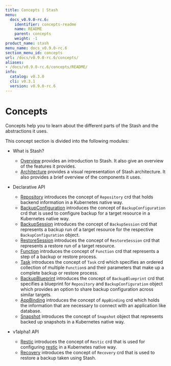 ```yaml
---
title: Concepts | Stash
menu:
  docs_v0.9.0-rc.6:
    identifier: concepts-readme
    name: README
    parent: concepts
    weight: -1
product_name: stash
menu_name: docs_v0.9.0-rc.6
section_menu_id: concepts
url: /docs/v0.9.0-rc.6/concepts/
aliases:
- /docs/v0.9.0-rc.6/concepts/README/
info:
  catalog: v0.3.0
  cli: v0.3.1
  version: v0.9.0-rc.6
---
```


# Concepts

Concepts help you to learn about the different parts of the Stash and the abstractions it uses.

This concept section is divided into the following modules:

- What is Stash?
  - [Overview](/docs/v0.9.0-rc.6/concepts/what-is-stash/overview) provides an introduction to Stash. It also give an overview of the features it provides.
  - [Architecture](/docs/v0.9.0-rc.6/concepts/what-is-stash/architecture) provides a visual representation of Stash architecture. It also provides a brief overview of the components it uses.

- Declarative API
  - [Repository](/docs/v0.9.0-rc.6/concepts/crds/repository) introduces the concept of `Repository` crd that holds backend information in a Kubernetes native way.
  - [BackupConfiguration](/docs/v0.9.0-rc.6/concepts/crds/backupconfiguration) introduces the concept of `BackupConfiguration` crd that is used to configure backup for a target resource in a Kubernetes native way.
  - [BackupSession](/docs/v0.9.0-rc.6/concepts/crds/backupsession) introduces the concept of `BackupSession` crd that represents a backup run of a target resource for the respective `BackupConfiguration` object.
  - [RestoreSession](/docs/v0.9.0-rc.6/concepts/crds/restoresession) introduces the concept of `RestoreSession` crd that represents a restore run of a target resource.
  - [Function](/docs/v0.9.0-rc.6/concepts/crds/function) introduces the concept of `Function` crd that represents a step of a backup or restore process.
  - [Task](/docs/v0.9.0-rc.6/concepts/crds/task) introduces the concept of `Task` crd which specifies an ordered collection of multiple `Function`s and their parameters that make up a complete backup or restore process.
  - [BackupBlueprint](/docs/v0.9.0-rc.6/concepts/crds/backupblueprint) introduces the concept of `BackupBlueprint` crd that specifies a blueprint for `Repository` and `BackupConfiguration` object which provides an option to share backup configuration across similar targets.
  - [AppBinding](/docs/v0.9.0-rc.6/concepts/crds/appbinding) introduces the concept of `AppBinding` crd which holds the information that are necessary to connect with an application like database.
  - [Snapshot](/docs/v0.9.0-rc.6/concepts/crds/snapshot) introduces the concept of `Snapshot` object that represents backed up snapshots in a Kubernetes native way.

- v1alpha1 API
  - [Restic](/docs/v0.9.0-rc.6/concepts/crds/v1alpha1/restic) introduces the concept of `Restic` crd that is used for configuring [restic](https://restic.net) in a Kubernetes native way.
  - [Recovery](/docs/v0.9.0-rc.6/concepts/crds/v1alpha1/recovery) introduces the concept of `Recovery` crd that is used to restore a backup taken using Stash.
